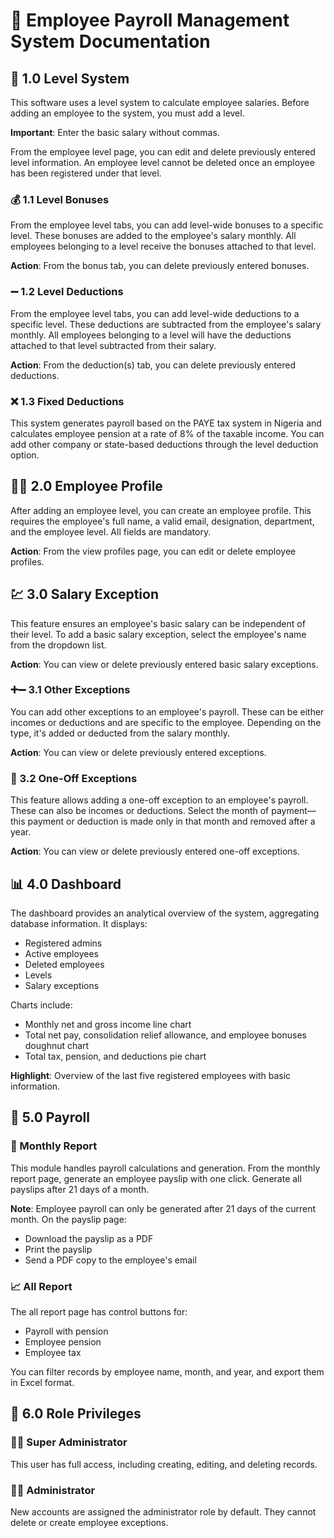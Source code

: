 # 📜 Employee Payroll Management System Documentation

## 🔢 1.0 Level System

This software uses a level system to calculate employee salaries. Before adding an employee to the system, you must add a level.

**Important**: Enter the basic salary without commas.

From the employee level page, you can edit and delete previously entered level information. An employee level cannot be deleted once an employee has been registered under that level.

### 💰 1.1 Level Bonuses

From the employee level tabs, you can add level-wide bonuses to a specific level. These bonuses are added to the employee's salary monthly. All employees belonging to a level receive the bonuses attached to that level.

**Action**: From the bonus tab, you can delete previously entered bonuses.

### ➖ 1.2 Level Deductions

From the employee level tabs, you can add level-wide deductions to a specific level. These deductions are subtracted from the employee's salary monthly. All employees belonging to a level will have the deductions attached to that level subtracted from their salary.

**Action**: From the deduction(s) tab, you can delete previously entered deductions.

### ❌ 1.3 Fixed Deductions

This system generates payroll based on the PAYE tax system in Nigeria and calculates employee pension at a rate of 8% of the taxable income. You can add other company or state-based deductions through the level deduction option.

## 🧑‍💼 2.0 Employee Profile

After adding an employee level, you can create an employee profile. This requires the employee's full name, a valid email, designation, department, and the employee level. All fields are mandatory.

**Action**: From the view profiles page, you can edit or delete employee profiles.

## 💹 3.0 Salary Exception

This feature ensures an employee's basic salary can be independent of their level. To add a basic salary exception, select the employee's name from the dropdown list.

**Action**: You can view or delete previously entered basic salary exceptions.

### ➕➖ 3.1 Other Exceptions

You can add other exceptions to an employee's payroll. These can be either incomes or deductions and are specific to the employee. Depending on the type, it's added or deducted from the salary monthly.

**Action**: You can view or delete previously entered exceptions.

### 📅 3.2 One-Off Exceptions

This feature allows adding a one-off exception to an employee's payroll. These can also be incomes or deductions. Select the month of payment—this payment or deduction is made only in that month and removed after a year.

**Action**: You can view or delete previously entered one-off exceptions.

## 📊 4.0 Dashboard

The dashboard provides an analytical overview of the system, aggregating database information. It displays:

- Registered admins
- Active employees
- Deleted employees
- Levels
- Salary exceptions

Charts include:

- Monthly net and gross income line chart
- Total net pay, consolidation relief allowance, and employee bonuses doughnut chart
- Total tax, pension, and deductions pie chart

**Highlight**: Overview of the last five registered employees with basic information.

## 📑 5.0 Payroll

### 📅 Monthly Report

This module handles payroll calculations and generation. From the monthly report page, generate an employee payslip with one click. Generate all payslips after 21 days of a month.

**Note**: Employee payroll can only be generated after 21 days of the current month. On the payslip page:

- Download the payslip as a PDF
- Print the payslip
- Send a PDF copy to the employee's email

### 📈 All Report

The all report page has control buttons for:

- Payroll with pension
- Employee pension
- Employee tax

You can filter records by employee name, month, and year, and export them in Excel format.

## 👥 6.0 Role Privileges

### 🦸‍♂️ Super Administrator

This user has full access, including creating, editing, and deleting records.

### 👩‍💼 Administrator

New accounts are assigned the administrator role by default. They cannot delete or create employee exceptions.
